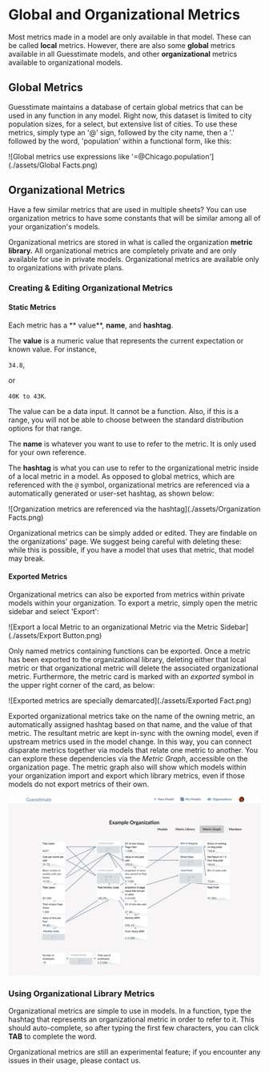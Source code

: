 # Global and Organizational Metrics

Most metrics made in a model are only available in that model.  These can be called **local** metrics.  However, there are also some **global** metrics available in all Guesstimate models, and other **organizational** metrics available to organizational models.

## Global Metrics

Guesstimate maintains a database of certain global metrics that can be used in any function in any model. Right now, this
dataset is limited to city population sizes, for a select, but extensive list of cities. To use these metrics, simply type
an '@' sign, followed by the city name, then a '.' followed by the word, 'population' within a functional form, like
this:

![Global metrics use expressions like '=@Chicago.population'](./assets/Global Facts.png)

## Organizational Metrics


Have a few similar metrics that are used in multiple sheets?  You can use organization metrics to have some constants that will be
similar among all of your organization's models.

Organizational metrics are stored in what is called the organization **metric library.**
All organizational metrics are completely private and are only available for use in private models. Organizational metrics are available only to organizations with private plans.


### Creating & Editing Organizational Metrics
#### Static Metrics

Each metric has a ** value**, **name**, and **hashtag**. 

The **value** is a numeric value that represents the current expectation or known value.  For instance,

``34.8``,

or

``40K to 43K``.

The value can be a data input. It cannot be a function. Also, if this is a range, you will not be able to choose between
the standard distribution options for that range.

The **name** is whatever you want to use to refer to the metric. It is only used for your own reference.

The **hashtag** is what you can use to refer to the organizational metric inside of a local metric in a model. As opposed to global metrics,
which are referenced with the `@` symbol, organizational metrics are referenced via a automatically generated or user-set
hashtag, as shown below:

![Organization metrics are referenced via the hashtag](./assets/Organization Facts.png)

Organizational metrics can be simply added or edited. They are findable on the organizations' page. We suggest being careful with
deleting these: while this is possible, if you have a model that uses that metric, that model may break.

#### Exported Metrics

Organizational metrics can also be exported from metrics within private models within your organization. To export a metric,
simply open the metric sidebar and select 'Export':

![Export a local Metric to an organizational Metric via the Metric Sidebar](./assets/Export Button.png)

Only named metrics containing functions can be exported. Once a metric has been exported to the organizational library, deleting either that
local metric or that organizational metric will delete the associated organizational metric. Furthermore, the metric card is marked with an _exported_ symbol in
the upper right corner of the card, as below:

![Exported metrics are specially demarcated](./assets/Exported Fact.png)

Exported organizational metrics take on the name of the owning metric, an automatically assigned hashtag based on that name, and the
value of that metric.  The resultant metric are kept in-sync with the owning model, even if upstream metrics used in the
model change. In this way, you can connect disparate metrics together via models that relate one metric to another. You can
explore these dependencies via the _Metric Graph_, accessible on the organization page. The metric graph also will show
which models within your organization import and export which library metrics, even if those models do not export metrics of their own.

![The metric graph displays the dependency network of your organization's facts.](./assets/metric_graph.png)

### Using Organizational Library Metrics

Organizational metrics are simple to use in models.  In a function, type the hashtag that represents an organizational metric in order to refer to it.
This should auto-complete, so after typing the first few characters, you can click **TAB** to complete the word.

Organizational metrics are still an experimental feature; if you encounter any issues in their usage, please contact us.
